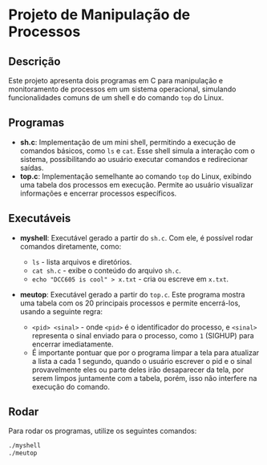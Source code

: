 # Projeto de Manipulação de Processos

## Descrição

Este projeto apresenta dois programas em C para manipulação e monitoramento de processos em um sistema operacional, simulando funcionalidades comuns de um shell e do comando `top` do Linux.

## Programas

- **sh.c**: Implementação de um mini shell, permitindo a execução de comandos básicos, como `ls` e `cat`. Esse shell simula a interação com o sistema, possibilitando ao usuário executar comandos e redirecionar saídas.
- **top.c**: Implementação semelhante ao comando `top` do Linux, exibindo uma tabela dos processos em execução. Permite ao usuário visualizar informações e encerrar processos específicos.

## Executáveis

- **myshell**: Executável gerado a partir do `sh.c`. Com ele, é possível rodar comandos diretamente, como:
  - `ls` - lista arquivos e diretórios.
  - `cat sh.c` - exibe o conteúdo do arquivo `sh.c`.
  - `echo "DCC605 is cool" > x.txt` - cria ou escreve em `x.txt`.
  
- **meutop**: Executável gerado a partir do `top.c`. Este programa mostra uma tabela com os 20 principais processos e permite encerrá-los, usando a seguinte regra:
  - `<pid> <sinal>` - onde `<pid>` é o identificador do processo, e `<sinal>` representa o sinal enviado para o processo, como `1` (SIGHUP) para encerrar imediatamente.
  - É importante pontuar que por o programa limpar a tela para atualizar a lista a cada 1 segundo, quando o usuário escrever o pid e o sinal provavelmente eles ou parte deles irão desaparecer da tela, por serem limpos juntamente com a tabela, porém, isso não interfere na execução do comando.

## Rodar

Para rodar os programas, utilize os seguintes comandos:

```bash
./myshell
./meutop
